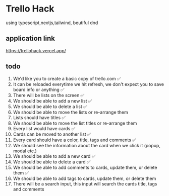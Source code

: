 # Trello Hack 
using typescript,nextjs,tailwind, beutiful dnd


## application link
https://trellohack.vercel.app/

## todo
1. We'd like you to create a basic copy of trello.com ✅
2. It can be reloaded everytime we hit refresh, we don't expect you to save board info or anything ✅
3. There will be lists on the screen ✅
4. We should be able to add a new list ✅
5. We should be able to delete a list ✅
6. We should be able to move the lists or re-arrange them 
7. Lists should have titles ✅
8. We should be able to move the list titles or re-arrange them
9. Every list would have cards ✅
10. Cards can be moved to another list ✅
11. Every card should have a color, title, tags and comments ✅
12. We should see the information about the card when we click it (popup, modal etc.)
13. We should be able to add a new card ✅
14. We should be able to delete a card ✅
15. We should be able to add comments to cards, update them, or delete them ✅
16. We should be able to add tags to cards, update them, or delete them
17. There will be a search input, this input will search the cards title, tags and comments